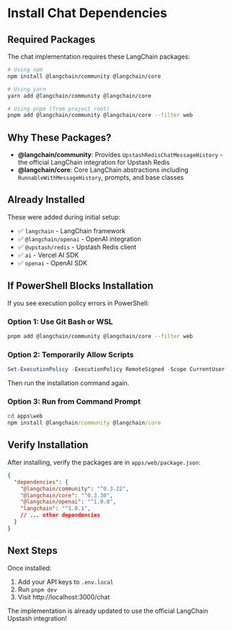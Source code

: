 # Install Chat Dependencies

## Required Packages

The chat implementation requires these LangChain packages:

```bash
# Using npm
npm install @langchain/community @langchain/core

# Using yarn
yarn add @langchain/community @langchain/core

# Using pnpm (from project root)
pnpm add @langchain/community @langchain/core --filter web
```

## Why These Packages?

- **@langchain/community**: Provides `UpstashRedisChatMessageHistory` - the official LangChain integration for Upstash Redis
- **@langchain/core**: Core LangChain abstractions including `RunnableWithMessageHistory`, prompts, and base classes

## Already Installed

These were added during initial setup:
- ✅ `langchain` - LangChain framework
- ✅ `@langchain/openai` - OpenAI integration
- ✅ `@upstash/redis` - Upstash Redis client
- ✅ `ai` - Vercel AI SDK
- ✅ `openai` - OpenAI SDK

## If PowerShell Blocks Installation

If you see execution policy errors in PowerShell:

### Option 1: Use Git Bash or WSL
```bash
pnpm add @langchain/community @langchain/core --filter web
```

### Option 2: Temporarily Allow Scripts
```powershell
Set-ExecutionPolicy -ExecutionPolicy RemoteSigned -Scope CurrentUser
```

Then run the installation command again.

### Option 3: Run from Command Prompt
```cmd
cd apps\web
npm install @langchain/community @langchain/core
```

## Verify Installation

After installing, verify the packages are in `apps/web/package.json`:

```json
{
  "dependencies": {
    "@langchain/community": "^0.3.22",
    "@langchain/core": "^0.3.30",
    "@langchain/openai": "^1.0.0",
    "langchain": "^1.0.1",
    // ... other dependencies
  }
}
```

## Next Steps

Once installed:
1. Add your API keys to `.env.local`
2. Run `pnpm dev`
3. Visit http://localhost:3000/chat

The implementation is already updated to use the official LangChain Upstash integration!

